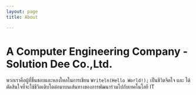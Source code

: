 ```yaml
---
layout: page
title: About

---
```


# A Computer Engineering Company - Solution Dee Co.,Ltd.
พวกเราคือผู้ที่ชื่นชอบและหลงใหลในการเขียน `Writeln(Hello World!);` เป็นชีวิตจิตใจ และ ได้ตัดสินใจที่จะใช้ชีวิตเติบโตต่อมาบนเส้นทางของการพัฒนาร่วมไปกับเทคโนโลยี IT
